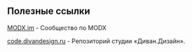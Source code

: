 Полезные ссылки
-------------------------

[MODX.im](http://modx.im)  - Сообщество по MODX

[code.divandesign.ru](http://code.divandesign.ru) - Репозиторий студии «Диван.Дизайн».